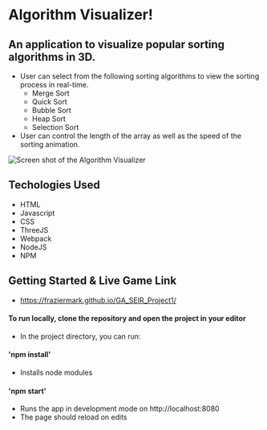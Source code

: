 # Algorithm Visualizer!
 
## An application to visualize popular sorting algorithms in 3D.
- User can select from the following sorting algorithms to view the sorting process in real-time.
    - Merge Sort
    - Quick Sort
    - Bubble Sort
    - Heap Sort
    - Selection Sort
- User can control the length of the array as well as the speed of the sorting animation.


![Screen shot of the Algorithm Visualizer](https://imgur.com/ug3B5jl.png#gh-dark-mode-only)


## Techologies Used
* HTML
* Javascript
* CSS
* ThreeJS
* Webpack
* NodeJS
* NPM

## Getting Started & Live Game Link
* https://fraziermark.github.io/GA_SEIR_Project1/

 
#### To run locally, clone the repository and open the project in your editor
* In the project directory, you can run:
#### 'npm install'
* Installs node modules
#### 'npm start'
* Runs the app in development mode on http://localhost:8080
* The page should reload on edits